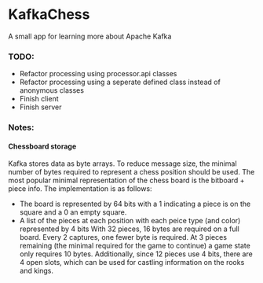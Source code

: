 # KafkaChess
A small app for learning more about Apache Kafka

### TODO:
- Refactor processing using processor.api classes
- Refactor processing using a seperate defined class instead of anonymous classes
- Finish client
- Finish server

### Notes:
#### Chessboard storage
Kafka stores data as byte arrays. To reduce message size, the minimal number of bytes required to represent a chess position should be used. The most popular minimal representation of the chess board is the bitboard + piece info. The implementation is as follows:
- The board is represented by 64 bits with a 1 indicating a piece is on the square and a 0 an empty square.
- A list of the pieces at each position with each peice type (and color) represented by 4 bits
With 32 pieces, 16 bytes are required on a full board. Every 2 captures, one fewer byte is required. At 3 pieces remaining (the minimal required for the game to continue) a game state only requires 10 bytes. Additionally, since 12 pieces use 4 bits, there are 4 open slots, which can be used for castling information on the rooks and kings.
